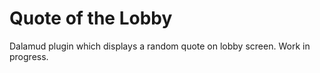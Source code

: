 # Quote of the Lobby
Dalamud plugin which displays a random quote on lobby screen. Work in progress.
